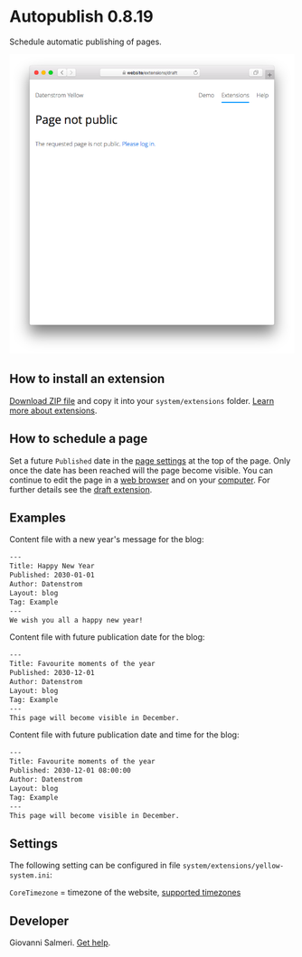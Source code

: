 # Autopublish 0.8.19

Schedule automatic publishing of pages.

<p align="center"><img src="SCREENSHOT.png" alt="Screenshot"></p>

## How to install an extension

[Download ZIP file](https://github.com/GiovanniSalmeri/yellow-autopublish/archive/refs/heads/main.zip) and copy it into your `system/extensions` folder. [Learn more about extensions](https://github.com/annaesvensson/yellow-update).

## How to schedule a page

Set a future `Published` date in the [page settings](https://github.com/annaesvensson/yellow-core#settings-page) at the top of the page. Only once the date has been reached will the page become visible. You can continue to edit the page in a [web browser](https://github.com/annaesvensson/yellow-edit) and on your [computer](https://github.com/annaesvensson/yellow-core). For further details see the [draft extension](https://github.com/annaesvensson/yellow-draft).

## Examples

Content file with a new year's message for the blog:

    ---
    Title: Happy New Year
    Published: 2030-01-01
    Author: Datenstrom
    Layout: blog
    Tag: Example
    ---
    We wish you all a happy new year!

Content file with future publication date for the blog:

    ---
    Title: Favourite moments of the year
    Published: 2030-12-01
    Author: Datenstrom
    Layout: blog
    Tag: Example
    ---
    This page will become visible in December.

Content file with future publication date and time for the blog:

    ---
    Title: Favourite moments of the year
    Published: 2030-12-01 08:00:00
    Author: Datenstrom
    Layout: blog
    Tag: Example
    ---
    This page will become visible in December.

## Settings

The following setting can be configured in file `system/extensions/yellow-system.ini`:

`CoreTimezone` = timezone of the website, [supported timezones](https://www.php.net/manual/en/timezones.php)  

## Developer

Giovanni Salmeri. [Get help](https://datenstrom.se/yellow/help/).
